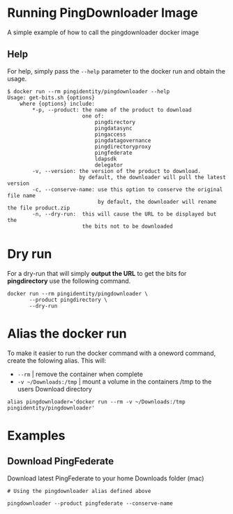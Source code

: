 # Running PingDownloader Image
A simple example of how to call the pingdownloader docker image

## Help
For help, simply pass the `--help` parameter to the docker run and obtain the usage.
```
$ docker run --rm pingidentity/pingdownloader --help
Usage: get-bits.sh {options}
    where {options} include:
        *-p, --product:	the name of the product to download
                        one of:
                            pingdirectory
                            pingdatasync
                            pingaccess
                            pingdatagovernance
                            pingdirectoryproxy
                            pingfederate
                            ldapsdk
                            delegator
        -v, --version: the version of the product to download.
                       by default, the downloader will pull the latest version
        -c, --conserve-name: use this option to conserve the original file name
                             by default, the downloader will rename the file product.zip
        -n, --dry-run:	this will cause the URL to be displayed but the
                        the bits not to be downloaded
```

# Dry run
For a dry-run that will simply **output the URL** to get the bits for **pingdirectory** use the following command.
```
docker run --rm pingidentity/pingdownloader \
       --product pingdirectory \
       --dry-run
```

# Alias the docker run
To make it easier to run the docker command with a oneword command, create the folowing alias.
This will:
* `--rm` | remove the container when complete
* `-v ~/Downloads:/tmp` | mount a volume in the containers /tmp to the users Download directory
```
alias pingdownloader='docker run --rm -v ~/Downloads:/tmp pingidentity/pingdownloader'
```

# Examples

## Download PingFederate
Download latest PingFederate to your home Downloads folder (mac)

```
# Using the pingdownloader alias defined above
  
pingdownloader --product pingfederate --conserve-name
```

